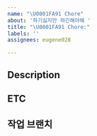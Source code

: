 ```yaml
---
name: "\U0001FA91 Chore"
about: '하기싫지만 하긴해야해 '
title: "\U0001FA91 Chore:"
labels: ''
assignees: eugene028

---
```


## Description

## ETC

## 작업 브랜치
